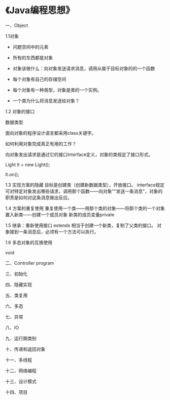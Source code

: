 # 《Java编程思想》
一、Object

1.1对象

- 问题空间中的元素

- 所有的东西都是对象

- 对象该做什么：向对象发送请求消息，调用从属于目标对象的的一个函数

- 每个对象有自己的存储空间

- 每个对象有一种类型，对象是类的一个实例。

- 一个类为什么将消息发送给对象？

1.2 对象的接口

数据类型

面向对象的程序设计语言都采用class关键字。

如何利用对象完成真正有用的工作？

向对象发出请求是通过它的接口Interface定义，对象的类规定了接口形式。

Light lt = new Light();

lt.on();

1.3 实现方案的隐藏
目标是创建类（创建新数据类型），开放接口。
interface规定可对特定对象发出哪些请求，调用那个函数——向对象""发送一条消息"，对象的职责是如何对这条消息做出反应。

1.4 方案的重复使用
重复使用一个类——用那个类的对象——将那个类的一个对象置入新类——创建一个成员对象
新类的成员变量private

1.5 继承：重新使用接口
extends 相当于创建一个新类，复制了父类的接口。
对象接到一条消息后，必须有一个方法可以执行。

1.6 多态对象的互换使用

void

二、Controller program 

三、初始化

四、隐藏实现

五、类复用

六、多态

七、异常

八、IO

九、运行期类别

十、传递和返回对象

十一、多线程

十二、网络编程

十三、设计模式

十四、项目


